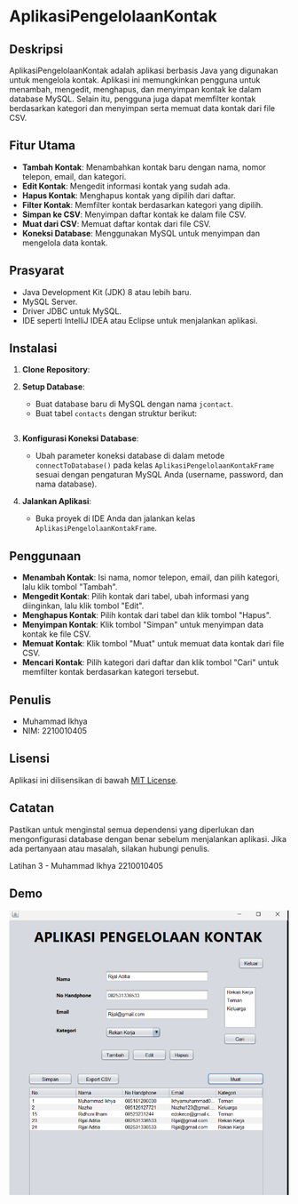 # AplikasiPengelolaanKontak

## Deskripsi
AplikasiPengelolaanKontak adalah aplikasi berbasis Java yang digunakan untuk mengelola kontak. Aplikasi ini memungkinkan pengguna untuk menambah, mengedit, menghapus, dan menyimpan kontak ke dalam database MySQL. Selain itu, pengguna juga dapat memfilter kontak berdasarkan kategori dan menyimpan serta memuat data kontak dari file CSV.

## Fitur Utama
- **Tambah Kontak**: Menambahkan kontak baru dengan nama, nomor telepon, email, dan kategori.
- **Edit Kontak**: Mengedit informasi kontak yang sudah ada.
- **Hapus Kontak**: Menghapus kontak yang dipilih dari daftar.
- **Filter Kontak**: Memfilter kontak berdasarkan kategori yang dipilih.
- **Simpan ke CSV**: Menyimpan daftar kontak ke dalam file CSV.
- **Muat dari CSV**: Memuat daftar kontak dari file CSV.
- **Koneksi Database**: Menggunakan MySQL untuk menyimpan dan mengelola data kontak.

## Prasyarat
- Java Development Kit (JDK) 8 atau lebih baru.
- MySQL Server.
- Driver JDBC untuk MySQL.
- IDE seperti IntelliJ IDEA atau Eclipse untuk menjalankan aplikasi.

## Instalasi
1. **Clone Repository**:
2. **Setup Database**:
   - Buat database baru di MySQL dengan nama `jcontact`.
   - Buat tabel `contacts` dengan struktur berikut:
     ```  
3. **Konfigurasi Koneksi Database**:
   - Ubah parameter koneksi database di dalam metode `connectToDatabase()` pada kelas `AplikasiPengelolaanKontakFrame` sesuai dengan pengaturan MySQL Anda (username, password, dan nama database).

4. **Jalankan Aplikasi**:
   - Buka proyek di IDE Anda dan jalankan kelas `AplikasiPengelolaanKontakFrame`.

## Penggunaan
- **Menambah Kontak**: Isi nama, nomor telepon, email, dan pilih kategori, lalu klik tombol "Tambah".
- **Mengedit Kontak**: Pilih kontak dari tabel, ubah informasi yang diinginkan, lalu klik tombol "Edit".
- **Menghapus Kontak**: Pilih kontak dari tabel dan klik tombol "Hapus".
- **Menyimpan Kontak**: Klik tombol "Simpan" untuk menyimpan data kontak ke file CSV.
- **Memuat Kontak**: Klik tombol "Muat" untuk memuat data kontak dari file CSV.
- **Mencari Kontak**: Pilih kategori dari daftar dan klik tombol "Cari" untuk memfilter kontak berdasarkan kategori tersebut.

## Penulis
- Muhammad Ikhya
- NIM: 2210010405

## Lisensi
Aplikasi ini dilisensikan di bawah [MIT License](LICENSE).

## Catatan
Pastikan untuk menginstal semua dependensi yang diperlukan dan mengonfigurasi database dengan benar sebelum menjalankan aplikasi. Jika ada pertanyaan atau masalah, silakan hubungi penulis.


 Latihan 3 - Muhammad Ikhya 2210010405

 ## Demo
 ![Demo GIF](img/demofoto.png)
